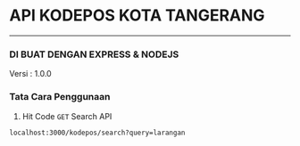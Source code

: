 # **API KODEPOS KOTA TANGERANG** #
----------------------------------
### DI BUAT DENGAN EXPRESS & NODEJS ###

Versi : 1.0.0

### Tata Cara Penggunaan ###

1. Hit Code `GET` Search API

`localhost:3000/kodepos/search?query=larangan`





